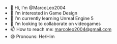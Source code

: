- 👋 Hi, I’m @MarcoLeo2004
- 👀 I’m interested in Game Design
- 🌱 I’m currently learning Unreal Engine 5
- 💞️ I’m looking to collaborate on videogames
- 📫 How to reach me: marcoleo2004@gmail.com
- 😄 Pronouns: He/Him

<!---
MarcoLeo2004/MarcoLeo2004 is a ✨ special ✨ repository because its `README.md` (this file) appears on your GitHub profile.
You can click the Preview link to take a look at your changes.
--->
